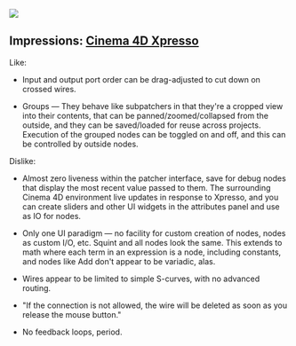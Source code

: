 ![](/assets/cinema-4d-xpresso.png)

## Impressions: [Cinema 4D Xpresso](/implementations.md#cinema-4d-xpresso)

Like:

* Input and output port order can be drag-adjusted to cut down on crossed wires.

* Groups — They behave like subpatchers in that they're a cropped view into their contents, that can be panned/zoomed/collapsed from the outside, and they can be saved/loaded for reuse across projects. Execution of the grouped nodes can be toggled on and off, and this can be controlled by outside nodes.

Dislike:

* Almost zero liveness within the patcher interface, save for debug nodes that display the most recent value passed to them. The surrounding Cinema 4D environment live updates in response to Xpresso, and you can create sliders and other UI widgets in the attributes panel and use as IO for nodes.

* Only one UI paradigm — no facility for custom creation of nodes, nodes as custom I/O, etc. Squint and all nodes look the same. This extends to math where each term in an expression is a node, including constants, and nodes like Add don't appear to be variadic, alas.

* Wires appear to be limited to simple S-curves, with no advanced routing.

* "If the connection is not allowed, the wire will be deleted as soon as you release the mouse button."

* No feedback loops, period.
